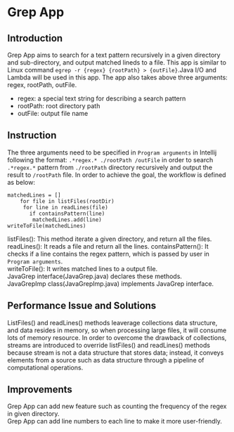 # Grep App 

## Introduction
Grep App aims to search for a text pattern recursively in a given directory and sub-directory, and output matched lineds to a file.
This app is similar to Linux command `egrep -r {regex} {rootPath} > {outFile}`.Java I/O and Lambda will be used in this app.
The app also takes above three arguments: regex, rootPath, outFile.
+ regex: a special text string for describing a search pattern
+ rootPath: root directory path
+ outFile: output file name

## Instruction
The three arguments need to be specified in `Program arguments` in Intellij following the format:
```.*regex.* ./rootPath /outFile``` in order to search `.*regex.*` pattern from `./rootPath` directory recursively and output the result to `/rootPath` file.
In order to achieve the goal, the workflow is defined as below:

```
matchedLines = []
    for file in listFiles(rootDir)
     for line in readLines(file)
       if containsPattern(line)
        matchedLines.add(line)
writeToFile(matchedLines)
```

listFiles(): This method iterate a given directory, and return all the files.\
readLines(): It reads a file and return all the lines.
containsPattern(): It checks if a line contains the regex pattern, which is passed by user in `Program arguments`.\
writeToFile(): It writes matched lines to a output file.\
JavaGrep interface(JavaGrep.java) declares these methods.\
JavaGrepImp class(JavaGrepImp.java) implements JavaGrep interface.

## Performance Issue and Solutions
ListFiles() and readLines() methods leaverage collections data structure, and data resides in memory, so when processing large files, it will consume lots of memory resource. In order to overcome the drawback of collections, streams are introduced to override listFiles() and readLines() methods because stream is not a data structure that stores data; instead, it conveys elements from a source such as data structure through a pipeline of computational operations.

## Improvements
Grep App can add new feature such as counting the frequency of the regex in given directory.\
Grep App can add line numbers to each line to make it more user-friendly.

